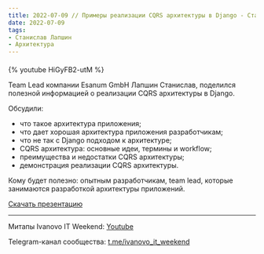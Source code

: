 ```yaml
---
title: 2022-07-09 // Примеры реализации CQRS архитектуры в Django - Станислав Лапшин
date: 2022-07-09
tags:
- Станислав Лапшин
- Архитектура
---
```


#### 

{% youtube HiGyFB2-utM %}

Team Lead компании Esanum GmbH Лапшин Станислав, поделился полезной информацией о реализации CQRS архитектуры в Django.

Обсудили:
- что такое архитектура приложения;
- что дает хорошая архитектура приложения разработчикам;
- что не так с Django подходом к архитектуре;
- CQRS архитектура: основные идеи, термины и workflow;
- преимущества и недостатки CQRS архитектуры;
- демонстрация реализации CQRS архитектуры.

Кому будет полезно: опытным разработчикам, team lead, которые занимаются разработкой архитектуры приложений.

[Скачать презентацию](/ivanovo-it-weekend/images/2022-07-09/2022-07-09-primery-realizacii-cqrs-v-django.pptx)

---

Митапы Ivanovo IT Weekend: [Youtube](https://www.youtube.com/channel/UCvNa9tbtI1_xgiY6F1QvQZQ)

Telegram-канал сообщества: [t.me/ivanovo_it_weekend](https://t.me/ivanovo_it_weekend)
